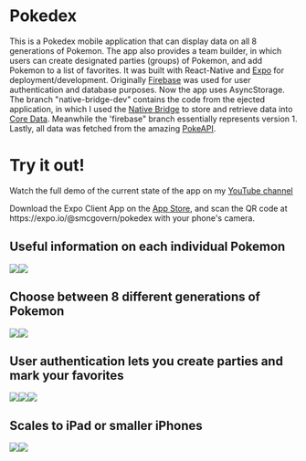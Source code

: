 # Pokedex
This is a Pokedex mobile application that can display data on all 8 generations of Pokemon. The app also provides a team builder, in which users can create designated parties (groups) of Pokemon, and add Pokemon to a list of favorites. It was built with React-Native and <a href="https://expo.io/">Expo<a> for deployment/development. Originally <a href="https://firebase.google.com/">Firebase</a> was used for user authentication and database purposes. Now the app uses AsyncStorage. The branch "native-bridge-dev" contains the code from the ejected application, in which I used the <a href="https://reactnative.dev/docs/native-modules-ios">Native Bridge<a> to store and retrieve data into <a href="https://developer.apple.com/documentation/coredata">Core Data<a>. Meanwhile the 'firebase" branch essentially represents version 1. Lastly, all data was fetched from the amazing <a href="https://pokeapi.co/">PokeAPI<a>.


# Try it out!
<p>Watch the full demo of the current state of the app on my <a href="https://www.youtube.com/watch?v=j3-sw69TbPo&t=3s">YouTube channel</a> </p>

<p>Download the Expo Client App on the <a href="https://itunes.apple.com/app/apple-store/id982107779">App Store</a>, and scan the QR code at https://expo.io/@smcgovern/pokedex with your phone's camera.</p>

## Useful information on each individual Pokemon
<div style="display: flex;">
  <img src="https://i.imgflip.com/4deg40.gif"/>
  <img src="https://i.imgflip.com/4delac.gif"/>
</div>

## Choose between 8 different generations of Pokemon
<div style="display: flex;">
  <img src="https://i.imgflip.com/4deemz.gif"/>
  <img src="https://i.imgflip.com/4def2r.gif"/>
</div>

## User authentication lets you create parties and mark your favorites
<div style="display: flex;">
  <img src="https://i.imgflip.com/4desw6.gif"/>
  <img src="https://i.imgflip.com/4dengr.gif"/>
  <img src="https://i.imgflip.com/4deqbq.gif"/>
</div>

## Scales to iPad or smaller iPhones
<div style="display: flex;">
  <img src="https://i.imgflip.com/4dw7cx.gif"/>
  <img src="https://i.imgflip.com/4dw7qp.gif"/>
</div>
